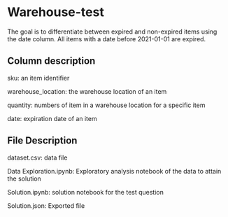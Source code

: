 # Warehouse-test
The goal is to differentiate between expired and non-expired items using the date column. All items with a date before 2021-01-01 are expired.

## Column description
sku: an item identifier

warehouse_location: the warehouse location of an item

quantity: numbers of item in a warehouse location for a specific item

date: expiration date of an item

## File Description
dataset.csv: data file

Data Exploration.ipynb: Exploratory analysis notebook of the data to attain the solution

Solution.ipynb: solution notebook for the test question

Solution.json: Exported file
